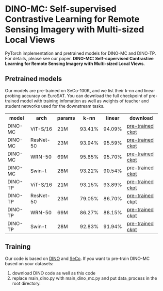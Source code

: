 # DINO-MC: Self-supervised Contrastive Learning for Remote Sensing Imagery with Multi-sized Local Views

PyTorch implementation and pretrained models for DINO-MC and DINO-TP. For details, please see our paper. **DINO-MC: Self-supervised Contrastive Learning for Remote Sensing Imagery with Multi-sized Local Views**.

## Pretrained models
Our models are pre-trained on SeCo-100K, and we list their k-nn and linear probing accuracy on EuroSAT.
You can download the full checkpoint of pre-trained model with training infomation as well as weights of teacher and student networks used for the downstream tasks.

<table>
  <tr>
    <th>model</th>
    <th>arch</th>
    <th>params</th>
    <th>k-nn</th>
    <th>linear</th>
    <th>download</th>
  </tr>
  <tr>
    <td>DINO-MC</td>
    <td>ViT-S/16</td>
    <td>21M</td>
    <td>93.41%</td>
    <td>94.09%</td>
    <td><a href="https://drive.google.com/file/d/18RqKqZYzigOjwbyNzLsys8bmwqxrNhyt/view?usp=share_link">pre-trained ckpt</a></td>
  </tr>
  <tr>
    <td>DINO-MC</td>
    <td>ResNet-50</td>
    <td>23M</td>
    <td>93.94%</td>
    <td>95.59%</td>
    <td><a href="https://drive.google.com/file/d/1Tku4QoQDc3BU1BOr8PzQWFPyVStUDsVE/view?usp=share_link">pre-trained ckpt</a></td>
  </tr>
  <tr>
    <td>DINO-MC</td>
    <td>WRN-50</td>
    <td>69M</td>
    <td>95.65%</td>
    <td>95.70%</td>
    <td><a href="https://drive.google.com/file/d/1WlNDoks3Uo_Al5pUHWrhQpljDrt4Ip__/view?usp=share_link">pre-trained ckpt</a></td>
  </tr>
  <tr>
    <td>DINO-MC</td>
    <td>Swin-t</td>
    <td>28M</td>
    <td>93.22%</td>
    <td>90.54%</td>
    <td><a href="https://drive.google.com/file/d/1rod3PxdZ2OGqNJxLp5CAtXm7vIsLO7us/view?usp=share_link">pre-trained ckpt</a></td>
  </tr>

  <tr>
    <td>DINO-TP</td>
    <td>ViT-S/16</td>
    <td>21M</td>
    <td>93.15%</td>
    <td>93.89%</td>
    <td><a href="https://drive.google.com/file/d/1BIRR56wCwTDlB4_eQTA0DpYYPHACHfxN/view?usp=share_link">pre-trained ckpt</a></td>
  </tr>
  <tr>
    <td>DINO-TP</td>
    <td>ResNet-50</td>
    <td>23M</td>
    <td>79.05%</td>
    <td>86.70%</td>
    <td><a href="https://drive.google.com/file/d/1mHR9uv5G7-9FpEzGBvdEOcJcWbnHOGEV/view?usp=share_link">pre-trained ckpt</a></td>
  </tr>
  <tr>
    <td>DINO-TP</td>
    <td>WRN-50</td>
    <td>69M</td>
    <td>86.27%</td>
    <td>88.15%</td>
    <td><a href="https://drive.google.com/file/d/1MoclNnRlSGOKhudm5lreDYSxYJqciQar/view?usp=share_link">pre-trained ckpt</a></td>
  </tr>
  <tr>
    <td>DINO-TP</td>
    <td>Swin-t</td>
    <td>28M</td>
    <td>92.83%</td>
    <td>91.94%</td>
    <td><a href="https://drive.google.com/file/d/1E00rYPB2wFvnq7exmQwVRe1koQ98BECL/view?usp=share_link">pre-trained ckpt</a></td>
  </tr>
</table>


## Training
Our code is based on <a href="https://github.com/facebookresearch/dino">DINO</a> and <a href="https://github.com/ServiceNow/seasonal-contrast">SeCo</a>. 
If you want to pre-train DINO-MC based on your datasets: 
1. download DINO code as well as this code
2. replace main_dino.py with main_dino_mc.py and put data_process in the root directory.